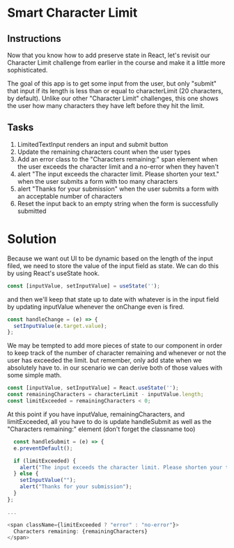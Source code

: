# Smart Character Limit

## Instructions

Now that you know how to add preserve state in React, let's revisit our Character Limit challenge from earlier in the course and make it a little more sophisticated.

The goal of this app is to get some input from the user, but only "submit" that input if its length is less than or equal to characterLimit (20 characters, by default). Unlike our other "Character Limit" challenges, this one shows the user how many characters they have left before they hit the limit.

## Tasks

1. LimitedTextInput renders an input and submit button
2. Update the remaining characters count when the user types
3. Add an error class to the "Characters remaining:" span element when the user exceeds the character limit and a no-error when they haven't
4. alert "The input exceeds the character limit. Please shorten your text." when the user submits a form with too many characters
5. alert "Thanks for your submission" when the user submits a form with an acceptable number of characters
6. Reset the input back to an empty string when the form is successfully submitted

# Solution

Because we want out UI to be dynamic based on the length of the input filed, we need to store the value of the input field as state. We can do this by using React's useState hook.

```javascript
const [inputValue, setInputValue] = useState('');
```

and then we'll keep that state up to date with whatever is in the input field by updating inputValue whenever the onChange even is fired.

```javascript
const handleChange = (e) => {
  setInputValue(e.target.value);
};
```

We may be tempted to add more pieces of state to our component in order to keep track of the number of character remaining and whenever or not the user has exceeded the limit. but remember, only add state when we absolutely have to. in our scenario we can derive both of those values with some simple math.

```javascript
const [inputValue, setInputValue] = React.useState('');
const remainingCharacters = characterLimit - inputValue.length;
const limitExceeded = remainingCharacters < 0;
```

At this point if you have inputValue, remainingCharacters, and limitExceeded, all you have to do is update handleSubmit as well as the "Characters remaining:" element (don't forget the classname too)

```javascript
  const handleSubmit = (e) => {
  e.preventDefault();

  if (limitExceeded) {
    alert("The input exceeds the character limit. Please shorten your text.");
  } else {
    setInputValue("");
    alert("Thanks for your submission");
  }
};

...

<span className={limitExceeded ? "error" : "no-error"}>
  Characters remaining: {remainingCharacters}
</span>
```
